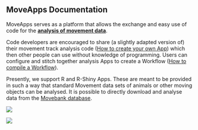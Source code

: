 ## MoveApps Documentation

MoveApps serves as a platform that allows the exchange and easy use of code for the  [**analysis of movement data**](https://www.moveapps.org/imprint#Scope).

Code developers are encouraged to share (a slightly adapted version of) their movement track analysis code ([How to create your own App](create_app.md)) which then other people can use without knowledge of programming. Users can configure and stitch together analysis Apps to create a Workflow ([How to compile a Workflow](create_workflow.md)).

Presently, we support R and R-Shiny Apps. These are meant to be provided in such a way that standard Movement data sets of animals or other moving objects can be analysed. It is possible to directly download and analyse data from the [Movebank database](http://www.movebank.org).

![](../files/Workflow_example.png)

![](../files/MigMapper_5OutputGeeseRaster.png)
